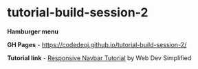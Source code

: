 # tutorial-build-session-2
**Hamburger menu**

**GH Pages** - https://codedeoj.github.io/tutorial-build-session-2/

**Tutorial link** - [Responsive Navbar Tutorial](https://www.youtube.com/watch?v=At4B7A4GOPg) by Web Dev Simplified
